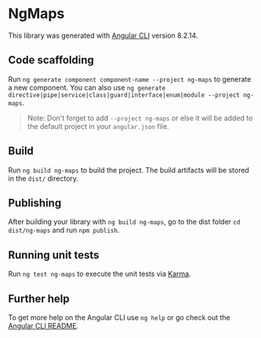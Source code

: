 # NgMaps

This library was generated with [Angular CLI](https://github.com/angular/angular-cli) version 8.2.14.

## Code scaffolding

Run `ng generate component component-name --project ng-maps` to generate a new component. You can also use `ng generate directive|pipe|service|class|guard|interface|enum|module --project ng-maps`.
> Note: Don't forget to add `--project ng-maps` or else it will be added to the default project in your `angular.json` file. 

## Build

Run `ng build ng-maps` to build the project. The build artifacts will be stored in the `dist/` directory.

## Publishing

After building your library with `ng build ng-maps`, go to the dist folder `cd dist/ng-maps` and run `npm publish`.

## Running unit tests

Run `ng test ng-maps` to execute the unit tests via [Karma](https://karma-runner.github.io).

## Further help

To get more help on the Angular CLI use `ng help` or go check out the [Angular CLI README](https://github.com/angular/angular-cli/blob/master/README.md).
